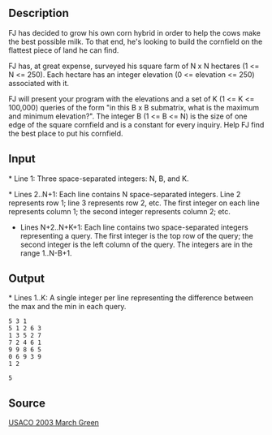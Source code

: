 <h2>Description</h2><p>FJ has decided to grow his own corn hybrid in order to help the cows make the best possible milk.  To that end, he's looking to build the cornfield on the flattest piece of land he can find.
</p>
FJ has, at great expense, surveyed his square farm of N x N hectares (1 &lt;= N &lt;= 250). Each hectare has an integer elevation (0 &lt;= elevation &lt;= 250) associated with it.

FJ will present your program with the elevations and a set of K (1 &lt;= K &lt;= 100,000) queries of the form "in this B x B submatrix, what is the maximum and minimum elevation?".  The integer B (1 &lt;= B &lt;= N) is the size of one edge of the square cornfield and is a constant for every inquiry. Help FJ find the best place to put his cornfield.
<h2>Input</h2><p>* Line 1: Three space-separated integers: N, B, and K.
</p>
* Lines 2..N+1: Each line contains N space-separated integers.  Line 2 represents row 1; line 3 represents row 2, etc.  The first integer on each line represents column 1; the second integer represents column 2; etc.

* Lines N+2..N+K+1: Each line contains two space-separated integers representing a query. The first integer is the top row of the query; the second integer is the left column of the query. The integers are in the range 1..N-B+1.
<h2>Output</h2><p>* Lines 1..K: A single integer per line representing the difference between the max and the min in each query.
</p><pre><code class="language-input1">5 3 1
5 1 2 6 3
1 3 5 2 7
7 2 4 6 1
9 9 8 6 5
0 6 9 3 9
1 2
</code></pre><pre><code class="language-output1">5
</code></pre><h2>Source</h2><a href="searchproblem?field=source&amp;key=USACO+2003+March+Green">USACO 2003 March Green</a>